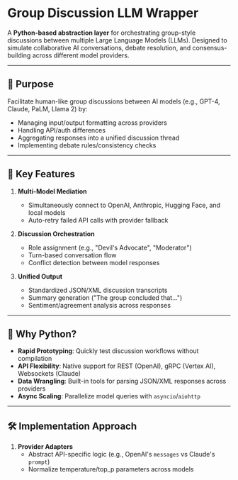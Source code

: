 # Group Discussion LLM Wrapper

A **Python-based abstraction layer** for orchestrating group-style discussions between multiple Large Language Models (LLMs). Designed to simulate collaborative AI conversations, debate resolution, and consensus-building across different model providers.

---

## 🎯 Purpose
Facilitate human-like group discussions between AI models (e.g., GPT-4, Claude, PaLM, Llama 2) by:
- Managing input/output formatting across providers
- Handling API/auth differences
- Aggregating responses into a unified discussion thread
- Implementing debate rules/consistency checks

---

## 🔧 Key Features
1. **Multi-Model Mediation**
   - Simultaneously connect to OpenAI, Anthropic, Hugging Face, and local models
   - Auto-retry failed API calls with provider fallback

2. **Discussion Orchestration**
   - Role assignment (e.g., "Devil's Advocate", "Moderator")
   - Turn-based conversation flow
   - Conflict detection between model responses

3. **Unified Output**
   - Standardized JSON/XML discussion transcripts
   - Summary generation ("The group concluded that...")
   - Sentiment/agreement analysis across responses

---

## 🤖 Why Python?
- **Rapid Prototyping**: Quickly test discussion workflows without compilation
- **API Flexibility**: Native support for REST (OpenAI), gRPC (Vertex AI), Websockets (Claude)
- **Data Wrangling**: Built-in tools for parsing JSON/XML responses across providers
- **Async Scaling**: Parallelize model queries with `asyncio`/`aiohttp`

---

## 🛠️ Implementation Approach
1. **Provider Adapters**
   - Abstract API-specific logic (e.g., OpenAI's `messages` vs Claude's `prompt`)
   - Normalize temperature/top_p parameters across models

